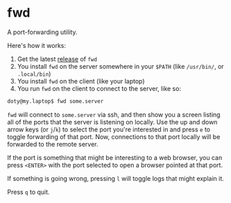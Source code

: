 # fwd

A port-forwarding utility.

Here's how it works:
1. Get the latest [release](https://github.com/DeCarabas/fwd/releases) of `fwd`
2. You install `fwd` on the server somewhere in your `$PATH` (like `/usr/bin/`, or `.local/bin`)
3. You install `fwd` on the client (like your laptop)
4. You run `fwd` on the client to connect to the server, like so:

```bash
doty@my.laptop$ fwd some.server
```

`fwd` will connect to `some.server` via ssh, and then show you a screen listing all of the ports that the server is listening on locally.
Use the up and down arrow keys (or `j`/`k`) to select the port you're interested in and press `e` to toggle forwarding of that port.
Now, connections to that port locally will be forwarded to the remote server.

If the port is something that might be interesting to a web browser, you can press `<ENTER>` with the port selected to open a browser pointed at that port.

If something is going wrong, pressing `l` will toggle logs that might explain it.

Press `q` to quit.

